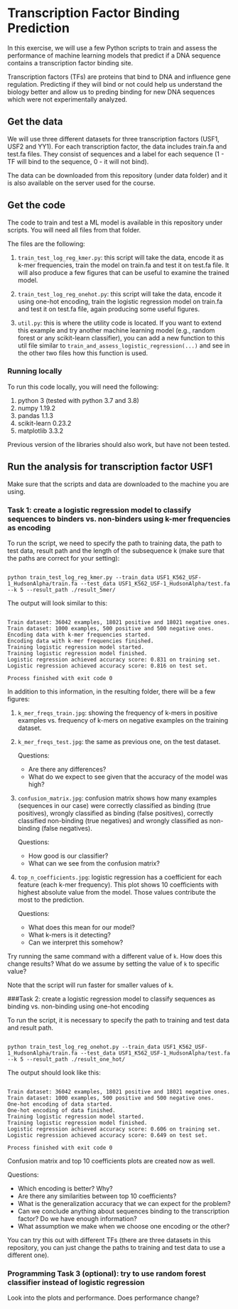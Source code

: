 # Transcription Factor Binding Prediction

In this exercise, we will use a few Python scripts to train and assess the performance of machine learning models that predict if a DNA sequence
contains a transcription factor binding site.

Transcription factors (TFs) are proteins that bind to DNA and influence gene regulation. Predicting if they will bind or not could help us understand the biology better
and allow us to preding binding for new DNA sequences which were not experimentally analyzed.

## Get the data

We will use three different datasets for three transcription factors (USF1, USF2 and YY1). 
For each transcription factor, the data includes train.fa and test.fa files. They consist of sequences and a label for each sequence 
(1 - TF will bind to the sequence, 0 - it will not bind).

The data can be downloaded from this repository (under data folder) and it is also available on the server used for the course.

## Get the code

The code to train and test a ML model is available in this repository under scripts. You will need all files from that folder.

The files are the following:

1. `train_test_log_reg_kmer.py`: this script will take the data, encode it as k-mer frequencies, train the model on train.fa and test it on test.fa file.
It will also produce a few figures that can be useful to examine the trained model.

2. `train_test_log_reg_onehot.py`: this script will take the data, encode it using one-hot encoding, train the logistic regression model on train.fa and test
it on test.fa file, again producing some useful figures.

3. `util.py`: this is where the utility code is located. If you want to extend this example and try another machine learning model (e.g., random forest or any scikit-learn classifier), you can
add a new function to this util file similar to `train_and_assess_logistic_regression(...)` and see in the other two files how this function is used.

### Running locally

To run this code locally, you will need the following:

1. python 3 (tested with python 3.7 and 3.8)
2. numpy 1.19.2 
3. pandas 1.1.3
4. scikit-learn 0.23.2
5. matplotlib 3.3.2

Previous version of the libraries should also work, but have not been tested.

## Run the analysis for transcription factor USF1

Make sure that the scripts and data are downloaded to the machine you are using.

### Task 1: create a logistic regression model to classify sequences to binders vs. non-binders using k-mer frequencies as encoding

To run the script, we need to specify the path to training data, the path to test data, result path and the length of the subsequence k (make sure that the paths are correct for your setting):

```commandline

python train_test_log_reg_kmer.py --train_data USF1_K562_USF-1_HudsonAlpha/train.fa --test_data USF1_K562_USF-1_HudsonAlpha/test.fa --k 5 --result_path ./result_5mer/

```

The output will look similar to this:

```commandline

Train dataset: 36042 examples, 18021 positive and 18021 negative ones.
Train dataset: 1000 examples, 500 positive and 500 negative ones.
Encoding data with k-mer frequencies started.
Encoding data with k-mer frequencies finished.
Training logistic regression model started.
Training logistic regression model finished.
Logistic regression achieved accuracy score: 0.831 on training set.
Logistic regression achieved accuracy score: 0.816 on test set.

Process finished with exit code 0

```

In addition to this information, in the resulting folder, there will be a few figures:

1. `k_mer_freqs_train.jpg`: showing the frequency of k-mers in positive examples vs. frequency of k-mers on negative examples on the training dataset.
2. `k_mer_freqs_test.jpg`: the same as previous one, on the test dataset.

    Questions: 
    
    - Are there any differences? 
    - What do we expect to see given that the accuracy of the model was high?

3. `confusion_matrix.jpg`: confusion matrix shows how many examples (sequences in our case) were correctly classified as binding (true positives), 
wrongly classified as binding (false positives), correctly classified non-binding (true negatives) and wrongly classified as non-binding (false negatives).

    Questions: 
        
    - How good is our classifier? 
    - What can we see from the confusion matrix?
    
4. `top_n_coefficients.jpg`: logistic regression has a coefficient for each feature (each k-mer frequency). This plot shows 10 coefficients with highest absolute
value from the model. Those values contribute the most to the prediction.

    Questions: 
    
    - What does this mean for our model? 
    - What k-mers is it detecting? 
    - Can we interpret this somehow?
    
Try running the same command with a different value of `k`. How does this change results? What do we assume by setting the value of `k` to specific value?

Note that the script will run faster for smaller values of `k`.

###Task 2: create a logistic regression model to classify sequences as binding vs. non-binding using one-hot encoding

To run the script, it is necessary to specify the path to training and test data and result path.

```commandline

python train_test_log_reg_onehot.py --train_data USF1_K562_USF-1_HudsonAlpha/train.fa --test_data USF1_K562_USF-1_HudsonAlpha/test.fa --k 5 --result_path ./result_one_hot/

```

The output should look like this:

```commandline

Train dataset: 36042 examples, 18021 positive and 18021 negative ones.
Train dataset: 1000 examples, 500 positive and 500 negative ones.
One-hot encoding of data started.
One-hot encoding of data finished.
Training logistic regression model started.
Training logistic regression model finished.
Logistic regression achieved accuracy score: 0.606 on training set.
Logistic regression achieved accuracy score: 0.649 on test set.

Process finished with exit code 0

```

Confusion matrix and top 10 coefficients plots are created now as well. 

Questions: 

- Which encoding is better? Why? 
- Are there any similarities between top 10 coefficients? 
- What is the generalization accuracy that we can expect for the problem?
- Can we conclude anything about sequences binding to the transcription factor? Do we have enough information? 
- What assumption we make when we choose one encoding or the other?

You can try this out with different TFs (there are three datasets in this repository, you can just change the paths to training and test data to use a different one).

### Programming Task 3 (optional): try to use random forest classifier instead of logistic regression

Look into the plots and performance. Does performance change?
